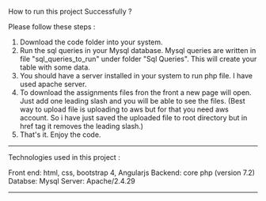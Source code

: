How to run this project Successfully ?

Please follow these steps :
1. Download the code folder into your system.
2. Run the sql queries in your Mysql database. Mysql queries are written in file "sql_queries_to_run"
under folder "Sql Queries". This will create your table with some data.
3. You should have a server installed in your system to run php file. I have used apache server.
4. To download the assignments files fron the front a new page will open. Just add one leading slash and you will be able to see the files. 
   (Best way to upload file is uploading to aws but for that you need aws account. So i have just saved the uploaded file to root directory but in href tag it removes the leading slash.)
5. That's it. Enjoy the code.
_________________________________________________________________________________

Technologies used in this project :

Front end: html, css, bootstrap 4, Angularjs
Backend: core php (version 7.2)
Databse: Mysql
Server: Apache/2.4.29
__________________________________________________________________________________
